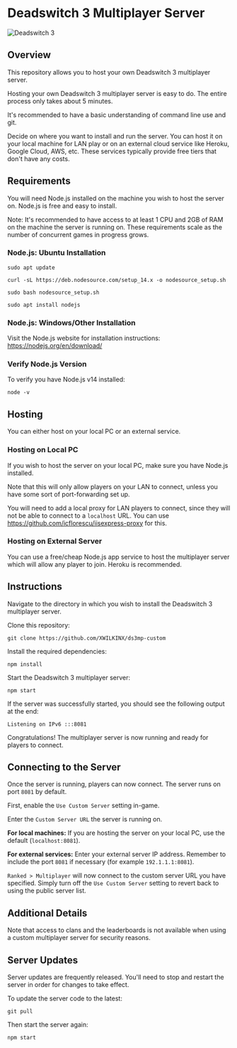 # Deadswitch 3 Multiplayer Server

![Deadswitch 3](https://xwilkinx.com/play/ds3/latest/assets/images/ui/logo_deadswitch3.png)

## Overview
This repository allows you to host your own Deadswitch 3 multiplayer server.

Hosting your own Deadswitch 3 multiplayer server is easy to do. The entire process only takes about 5 minutes.

It's recommended to have a basic understanding of command line use and git.

Decide on where you want to install and run the server. You can host it on your local machine for LAN play or on an external cloud service like Heroku, Google Cloud, AWS, etc. These services typically provide free tiers that don't have any costs.

## Requirements
You will need Node.js installed on the machine you wish to host the server on. Node.js is free and easy to install.

Note: It's recommended to have access to at least 1 CPU and 2GB of RAM on the machine the server is running on. These requirements scale as the number of concurrent games in progress grows.

### Node.js: Ubuntu Installation

`sudo apt update`

`curl -sL https://deb.nodesource.com/setup_14.x -o nodesource_setup.sh`

`sudo bash nodesource_setup.sh`

`sudo apt install nodejs`

### Node.js: Windows/Other Installation

Visit the Node.js website for installation instructions: https://nodejs.org/en/download/

### Verify Node.js Version

To verify you have Node.js v14 installed: 

`node -v`

## Hosting

You can either host on your local PC or an external service.

### Hosting on Local PC
If you wish to host the server on your local PC, make sure you have Node.js installed. 

Note that this will only allow players on your LAN to connect, unless you have some sort of port-forwarding set up.

You will need to add a local proxy for LAN players to connect, since they will not be able to connect to a `localhost` URL. You can use https://github.com/icflorescu/iisexpress-proxy for this.

### Hosting on External Server
You can use a free/cheap Node.js app service to host the multiplayer server which will allow any player to join. Heroku is recommended.

## Instructions
Navigate to the directory in which you wish to install the Deadswitch 3 multiplayer server.

Clone this repository:

`git clone https://github.com/XWILKINX/ds3mp-custom`

Install the required dependencies:

`npm install`

Start the Deadswitch 3 multiplayer server:

`npm start`

If the server was successfully started, you should see the following output at the end:

`Listening on IPv6 :::8081`

Congratulations! The multiplayer server is now running and ready for players to connect.

## Connecting to the Server

Once the server is running, players can now connect. The server runs on port `8081` by default.

First, enable the `Use Custom Server` setting in-game. 

Enter the `Custom Server URL` the server is running on.

**For local machines:** If you are hosting the server on your local PC, use the default (`localhost:8081`).

**For external services:** Enter your external server IP address. Remember to include the port `8081` if necessary (for example `192.1.1.1:8081`).

`Ranked > Multiplayer` will now connect to the custom server URL you have specified. Simply turn off the `Use Custom Server` setting to revert back to using the public server list.

## Additional Details

Note that access to clans and the leaderboards is not available when using a custom multiplayer server for security reasons.

## Server Updates

Server updates are frequently released. You'll need to stop and restart the server in order for changes to take effect.

To update the server code to the latest:

`git pull`

Then start the server again:

`npm start`
